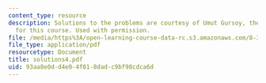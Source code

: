 ```yaml
---
content_type: resource
description: Solutions to the problems are courtesy of Umut Gursoy, the Teaching Assistant
  for this course. Used with permission.
file: /media/https%3A/open-learning-course-data-rc.s3.amazonaws.com/8-325-relativistic-quantum-field-theory-iii-spring-2003/93aa8e0dd4e04f018dadc9bf98cdca6d_solutions4.pdf
file_type: application/pdf
resourcetype: Document
title: solutions4.pdf
uid: 93aa8e0d-d4e0-4f01-8dad-c9bf98cdca6d
---
```

